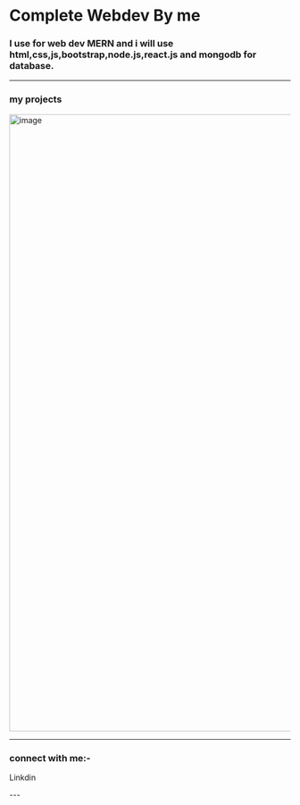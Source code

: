 # Complete Webdev By me 
### I use for web dev MERN and i will use html,css,js,bootstrap,node.js,react.js and mongodb for database.
---
### my projects
<img width="1456" height="1105" alt="image" src="https://github.com/user-attachments/assets/9d3e9915-1159-4ae7-8ef5-28eeb0120467" />

---
### connect with me:-
<P  href="https://www.linkedin.com/in/suryasnata-dash-584913335/">Linkdin</P> 
---
